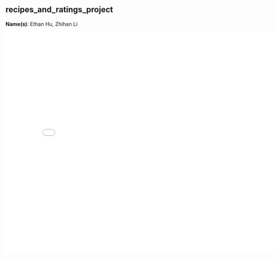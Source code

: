 ## recipes_and_ratings_project
**Name(s)**: Ethan Hu, Zhihan Li



<iframe
  src="assets/distribution-of-cooking-steps.html"
  width="800"
  height="600"
  frameborder="0"
></iframe>